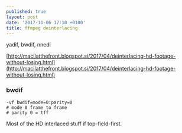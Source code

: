 ```yaml
---
published: true
layout: post
date: '2017-11-06 17:10 +0100'
title: ffmpeg deinterlacing
---
```

yadif, bwdif, nnedi

[http://macilatthefront.blogspot.si/2017/04/deinterlacing-hd-footage-without-losing.html](http://macilatthefront.blogspot.si/2017/04/deinterlacing-hd-footage-without-losing.html)

### bwdif

	-vf bwdif=mode=0:parity=0
    # mode 0 frame to frame
    # parity 0 = tff
    
Most of the HD interlaced stuff if top-field-first.
